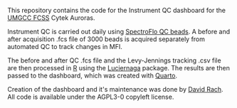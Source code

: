 This repository contains the code for the Instrument QC dashboard for the [UMGCC FCSS](https://www.medschool.umaryland.edu/cibr/core/umgccc_flow/) Cytek Auroras. 

Instrument QC is carried out daily using [SpectroFlo QC beads](https://cytekbio.com/products/spectroflo-qc-beads-2000-series?variant=11145972580388). A before and after acquisition .fcs file of 3000 beads is acquired separately from automated QC to track changes in MFI. 

The before and after QC .fcs file and the Levy-Jennings tracking .csv file are then processed in [R](https://www.r-project.org/) using the [Luciernaga](https://github.com/DavidRach/Luciernaga) package. 
The results are then passed to the dashboard, which was created with [Quarto](https://quarto.org/).

Creation of the dashboard and it's maintenance was done by [David Rach](https://github.com/DavidRach). All code is available under the AGPL3-0 copyleft license. 
